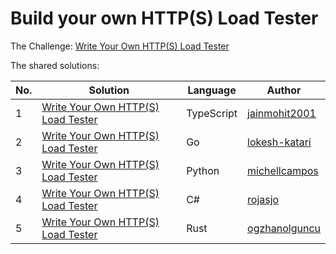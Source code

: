 # Build your own HTTP(S) Load Tester

The Challenge: [Write Your Own HTTP(S) Load Tester](https://codingchallenges.fyi/challenges/challenge-load-tester)

The shared solutions:

| No. | Solution | Language | Author |
|-----|----------|----------|--------|
| 1 | [Write Your Own HTTP(S) Load Tester](https://github.com/jainmohit2001/coding-challenges/tree/master/src/41) | TypeScript | [jainmohit2001](https://github.com/jainmohit2001) |
| 2 | [Write Your Own HTTP(S) Load Tester](https://github.com/lokesh-katari/GoSurge/tree/main) | Go | [lokesh-katari](https://github.com/lokesh-katari) |
| 3 | [Write Your Own HTTP(S) Load Tester](https://github.com/michellcampos/pythonccload) | Python | [michellcampos](https://github.com/michellcampos) |
| 4 | [Write Your Own HTTP(S) Load Tester](https://github.com/rojasjo/HttpLoadTester) | C# | [rojasjo](https://github.com/rojasjo) |
| 5 | [Write Your Own HTTP(S) Load Tester](https://github.com/ogzhanolguncu/rust-load-tester) | Rust | [ogzhanolguncu](https://github.com/ogzhanolguncu) |
